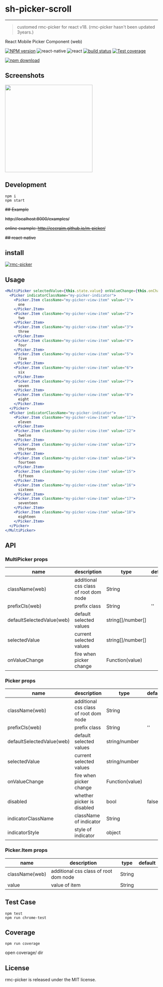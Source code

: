 # sh-picker-scroll

---

> customed rmc-picker for react v18. (rmc-picker hasn't been updated 3years.)

React Mobile Picker Component (web)

[![NPM version][npm-image]][npm-url]
![react-native](https://img.shields.io/badge/react--native-%3E%3D_0.30.0-green.svg)
![react](https://img.shields.io/badge/react-%3E%3D_15.2.0-green.svg)
[![build status][travis-image]][travis-url]
[![Test coverage][coveralls-image]][coveralls-url]

<!-- [![gemnasium deps][gemnasium-image]][gemnasium-url] -->

[![npm download][download-image]][download-url]

[npm-image]: http://img.shields.io/npm/v/rmc-picker.svg?style=flat-square
[npm-url]: http://npmjs.org/package/rmc-picker
[travis-image]: https://img.shields.io/travis/react-component/m-picker.svg?style=flat-square
[travis-url]: https://travis-ci.org/react-component/m-picker
[coveralls-image]: https://img.shields.io/coveralls/react-component/m-picker.svg?style=flat-square
[coveralls-url]: https://coveralls.io/r/react-component/m-picker?branch=master
[gemnasium-image]: http://img.shields.io/gemnasium/react-component/m-picker.svg?style=flat-square
[gemnasium-url]: https://gemnasium.com/react-component/m-picker
[node-image]: https://img.shields.io/badge/node.js-%3E=_0.10-green.svg?style=flat-square
[node-url]: http://nodejs.org/download/
[download-image]: https://img.shields.io/npm/dm/rmc-picker.svg?style=flat-square
[download-url]: https://www.npmjs.com/package/sh-react-picker

## Screenshots

<img src="https://os.alipayobjects.com/rmsportal/fOaDvpIJukLYznc.png" width="288"/>

## Development

```
npm i
npm start
```

~~## Example~~

~~http://localhost:8000/examples/~~

~~online example: http://cccraim.github.io/m-picker/~~

~~## react-native~~

<!-- ```
npm run rn-init
npm run watch-tsc
react-native start
react-native run-ios
``` -->

## install

[![rmc-picker](https://nodei.co/npm/react-picker.png)](https://www.npmjs.com/package/sh-react-picker)

<!-- # 4.x beta docs

> If you are looking for 3.x doc, please see [rmc-picker@3.x](https://github.com/react-component/m-picker/tree/3.x) -->

## Usage

```jsx
<MultiPicker selectedValue={this.state.value} onValueChange={this.onChange}>
  <Picker indicatorClassName="my-picker-indicator">
    <Picker.Item className="my-picker-view-item" value="1">
      one
    </Picker.Item>
    <Picker.Item className="my-picker-view-item" value="2">
      two
    </Picker.Item>
    <Picker.Item className="my-picker-view-item" value="3">
      three
    </Picker.Item>
    <Picker.Item className="my-picker-view-item" value="4">
      four
    </Picker.Item>
    <Picker.Item className="my-picker-view-item" value="5">
      five
    </Picker.Item>
    <Picker.Item className="my-picker-view-item" value="6">
      six
    </Picker.Item>
    <Picker.Item className="my-picker-view-item" value="7">
      seven
    </Picker.Item>
    <Picker.Item className="my-picker-view-item" value="8">
      eight
    </Picker.Item>
  </Picker>
  <Picker indicatorClassName="my-picker-indicator">
    <Picker.Item className="my-picker-view-item" value="11">
      eleven
    </Picker.Item>
    <Picker.Item className="my-picker-view-item" value="12">
      twelve
    </Picker.Item>
    <Picker.Item className="my-picker-view-item" value="13">
      thirteen
    </Picker.Item>
    <Picker.Item className="my-picker-view-item" value="14">
      fourteen
    </Picker.Item>
    <Picker.Item className="my-picker-view-item" value="15">
      fifteen
    </Picker.Item>
    <Picker.Item className="my-picker-view-item" value="16">
      sixteen
    </Picker.Item>
    <Picker.Item className="my-picker-view-item" value="17">
      seventeen
    </Picker.Item>
    <Picker.Item className="my-picker-view-item" value="18">
      eighteen
    </Picker.Item>
  </Picker>
</MultiPicker>
```

## API

### MultiPicker props

| name                      | description                           | type              | default |
| ------------------------- | ------------------------------------- | ----------------- | ------- |
| className(web)            | additional css class of root dom node | String            |         |
| prefixCls(web)            | prefix class                          | String            | ''      |
| defaultSelectedValue(web) | default selected values               | string[]/number[] |         |
| selectedValue             | current selected values               | string[]/number[] |         |
| onValueChange             | fire when picker change               | Function(value)   |         |

### Picker props

| name                      | description                           | type            | default |
| ------------------------- | ------------------------------------- | --------------- | ------- |
| className(web)            | additional css class of root dom node | String          |         |
| prefixCls(web)            | prefix class                          | String          | ''      |
| defaultSelectedValue(web) | default selected values               | string/number   |         |
| selectedValue             | current selected values               | string/number   |         |
| onValueChange             | fire when picker change               | Function(value) |         |
| disabled                  | whether picker is disabled            | bool            | false   |
| indicatorClassName        | className of indicator                | String          |
| indicatorStyle            | style of indicator                    | object          |

### Picker.Item props

| name           | description                           | type   | default |
| -------------- | ------------------------------------- | ------ | ------- |
| className(web) | additional css class of root dom node | String |         |
| value          | value of item                         | String |         |

## Test Case

```
npm test
npm run chrome-test
```

## Coverage

```
npm run coverage
```

open coverage/ dir

## License

rmc-picker is released under the MIT license.

